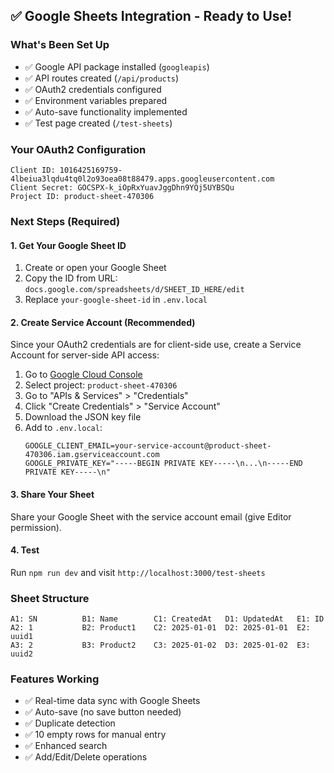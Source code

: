 ## ✅ Google Sheets Integration - Ready to Use!

### What's Been Set Up

- ✅ Google API package installed (`googleapis`)
- ✅ API routes created (`/api/products`)
- ✅ OAuth2 credentials configured
- ✅ Environment variables prepared
- ✅ Auto-save functionality implemented
- ✅ Test page created (`/test-sheets`)

### Your OAuth2 Configuration

```
Client ID: 1016425169759-4lbeiua3lqdu4tq0l2o93oea08t88479.apps.googleusercontent.com
Client Secret: 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
Project ID: product-sheet-470306
```

### Next Steps (Required)

#### 1. Get Your Google Sheet ID

1. Create or open your Google Sheet
2. Copy the ID from URL: `docs.google.com/spreadsheets/d/SHEET_ID_HERE/edit`
3. Replace `your-google-sheet-id` in `.env.local`

#### 2. Create Service Account (Recommended)

Since your OAuth2 credentials are for client-side use, create a Service Account for server-side API access:

1. Go to [Google Cloud Console](https://console.cloud.google.com)
2. Select project: `product-sheet-470306`
3. Go to "APIs & Services" > "Credentials"
4. Click "Create Credentials" > "Service Account"
5. Download the JSON key file
6. Add to `.env.local`:
   ```
   GOOGLE_CLIENT_EMAIL=your-service-account@product-sheet-470306.iam.gserviceaccount.com
   GOOGLE_PRIVATE_KEY="-----BEGIN PRIVATE KEY-----\n...\n-----END PRIVATE KEY-----\n"
   ```

#### 3. Share Your Sheet

Share your Google Sheet with the service account email (give Editor permission).

#### 4. Test

Run `npm run dev` and visit `http://localhost:3000/test-sheets`

### Sheet Structure

```
A1: SN          B1: Name        C1: CreatedAt   D1: UpdatedAt   E1: ID
A2: 1           B2: Product1    C2: 2025-01-01  D2: 2025-01-01  E2: uuid1
A3: 2           B3: Product2    C3: 2025-01-02  D3: 2025-01-02  E3: uuid2
```

### Features Working

- ✅ Real-time data sync with Google Sheets
- ✅ Auto-save (no save button needed)
- ✅ Duplicate detection
- ✅ 10 empty rows for manual entry
- ✅ Enhanced search
- ✅ Add/Edit/Delete operations
